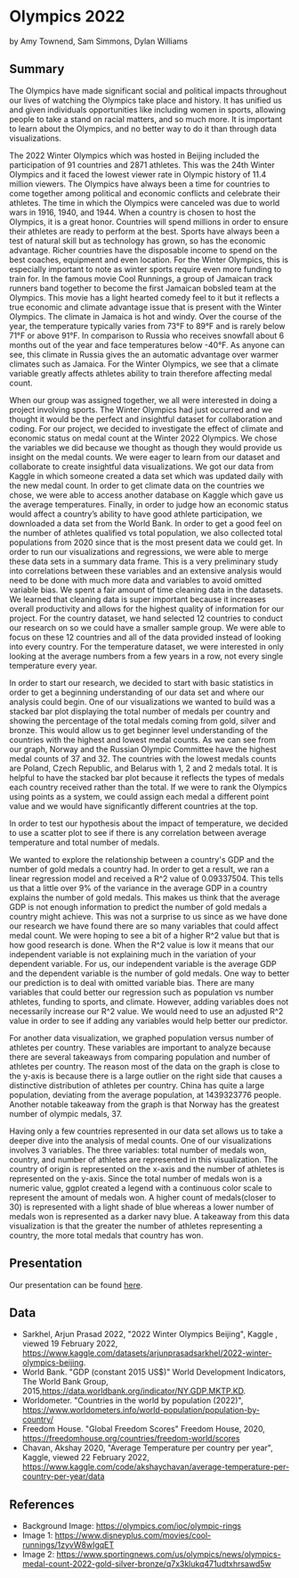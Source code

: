 Olympics 2022
================
by Amy Townend, Sam Simmons, Dylan Williams

## Summary
The Olympics have made significant social and political impacts throughout our lives of watching the Olympics take place and history. It has unified us and given individuals opportunities like including women in sports, allowing people to take a stand on racial matters, and so much more. It is important to learn about the Olympics, and no better way to do it than through data visualizations. 


The 2022 Winter Olympics which was hosted in Beijing included the participation of 91 countries and 2871 athletes. This was the 24th Winter Olympics and it faced the lowest viewer rate in Olympic history of 11.4 million viewers. The Olympics have always been a time for countries to come together among political and economic conflicts and celebrate their athletes. The time in which the Olympics were canceled was due to world wars in 1916, 1940, and 1944. When a country is chosen to host the Olympics, it is a great honor. Countries will spend millions in order to ensure their athletes are ready to perform at the best. Sports have always been a test of natural skill but as technology has grown, so has the economic advantage. Richer countries have the disposable income to spend on the best coaches, equipment and even location. For the Winter Olympics, this is especially important to note as winter sports require even more funding to train for. In the famous movie Cool Runnings, a group of Jamaican track runners band together to become the first Jamaican bobsled team at the Olympics. This movie has a light hearted comedy feel to it but it reflects a true economic and climate advantage issue that is present with the Winter Olympics. The climate in Jamaica is hot and windy. Over the course of the year, the temperature typically varies from 73°F to 89°F and is rarely below 71°F or above 91°F. In comparison to Russia who receives snowfall about 6 months out of the year and face temperatures below -40°F. As anyone can see, this climate in Russia gives the an automatic advantage over warmer climates such as Jamaica. For the Winter Olympics, we see that a climate variable greatly affects athletes ability to train therefore affecting medal count. 

When our group was assigned together, we all were interested in doing a project involving sports. The Winter Olympics had just occurred and we thought it would be the perfect and insightful dataset for collaboration and coding. For our project, we decided to investigate the effect of climate and economic status on medal count at the Winter 2022 Olympics.  We chose the variables we did because we thought as though they would provide us insight on the medal counts. We were eager to learn from our dataset and collaborate to create insightful data visualizations. We got our data from Kaggle in which someone created a data set which was updated daily with the new medal count. In order to get climate data on the countries we chose, we were able to access another database on Kaggle which gave us the average temperatures. Finally, in order to judge how an economic status would affect a country’s ability to have good athlete participation, we downloaded a data set from the World Bank. In order to get a good feel on the number of athletes qualified vs total population, we also collected total populations from 2020 since that is the most present data we could get. In order to run our visualizations and regressions, we were able to merge these data sets in a summary data frame. This is a very preliminary study into correlations between these variables and an extensive analysis would need to be done with much more data and variables to avoid omitted variable bias. We spent a fair amount of time cleaning data in the datasets. We learned that cleaning data is super important because it increases overall productivity and allows for the highest quality of information for our project. For the country dataset, we hand selected 12 countries to conduct our research on so we could have a smaller sample group. We were able to focus on these 12 countries and all of the data provided instead of looking into every country. For the temperature dataset, we were interested in only looking at the average numbers from a few years in a row, not every single temperature every year. 


In order to start our research, we decided to start with basic statistics in order to get a beginning understanding of our data set and where our analysis could begin. One of our visualizations we wanted to build was a stacked bar plot displaying the total number of medals per country and showing the percentage of the total medals coming from gold, silver and bronze. This would allow us to get beginner level understanding of the countries with the highest and lowest medal counts. As we can see from our graph, Norway and the Russian Olympic Committee have the highest medal counts of 37 and 32. The countries with the lowest medals counts are Poland, Czech Republic, and Belarus with 1, 2 and 2 medals total. It is helpful to have the stacked bar plot because it reflects the types of medals each country received rather than the total. If we were to rank the Olympics using points as a system, we could assign each medal a different point value and we would have significantly different countries at the top. 

In order to test our hypothesis about the impact of temperature, we decided to use a scatter plot to see if there is any correlation between average temperature and total number of medals. 

We wanted to explore the relationship between a country's GDP and the number of gold medals a country had. In order to get a result, we ran a linear regression model and received a R^2 value of 0.09337504. This tells us that a little over 9% of the variance in the average GDP in a country explains the number of gold medals. This makes us think that the average GDP is not enough information to predict the number of gold medals a country might achieve. This was not a surprise to us since as we have done our research we have found there are so many variables that could affect medal count. We were hoping to see a bit of a higher R^2 value but that is how good research is done. When the R^2 value is low it means that our independent variable is not explaining much in the variation of your dependent variable. For us, our independent variable is the average GDP and the dependent variable is the number of gold medals. One way to better our prediction is to deal with omitted variable bias. There are many variables that could better our regression such as population vs number athletes, funding to sports, and climate. However, adding variables does not necessarily increase our R^2 value. We would need to use an adjusted R^2 value in order to see if adding any variables would help better our predictor. 

For another data visualization, we graphed population versus number of athletes per country. These variables are important to analyze because there are several takeaways from comparing population and number of athletes per country. The reason most of the data on the graph is close to the y-axis is because there is a large outlier on the right side that causes a distinctive distribution of athletes per country. China has quite a large population, deviating from the average population, at 1439323776 people. Another notable takeaway from the graph is that Norway has the greatest number of olympic medals, 37. 

Having only a few countries represented in our data set allows us to take a deeper dive into the analysis of medal counts. One of our visualizations involves 3 variables. The three variables: total number of medals won, country, and number of athletes are represented in this visualization. The country of origin is represented on the x-axis and the number of athletes is represented on the y-axis. Since the total number of medals won is a numeric value, ggplot created a legend with a continuous color scale to represent the amount of medals won. A higher count of medals(closer to 30) is represented with a light shade of blue whereas a lower number of medals won is represented as a darker navy blue.  A takeaway from this data visualization is that the greater the number of athletes representing a country, the more total medals that country has won. 

## Presentation

Our presentation can be found [here](presentation/presentation.html).

## Data

* Sarkhel, Arjun Prasad 2022, "2022 Winter Olympics Beijing", Kaggle , viewed 19 February 2022, https://www.kaggle.com/datasets/arjunprasadsarkhel/2022-winter-olympics-beijing.
* World Bank. "GDP (constant 2015 US$)" World Development Indicators, The World Bank Group, 2015,https://data.worldbank.org/indicator/NY.GDP.MKTP.KD.
* Worldometer. "Countries in the world by population (2022)", https://www.worldometers.info/world-population/population-by-country/
* Freedom House. "Global Freedom Scores" Freedom House, 2020, https://freedomhouse.org/countries/freedom-world/scores
* Chavan, Akshay 2020, "Average Temperature per country per year", Kaggle, viewed 22 February 2022, https://www.kaggle.com/code/akshaychavan/average-temperature-per-country-per-year/data
## References

* Background Image: https://olympics.com/ioc/olympic-rings
* Image 1: https://www.disneyplus.com/movies/cool-runnings/1zyvW8wIgqET
* Image 2: https://www.sportingnews.com/us/olympics/news/olympics-medal-count-2022-gold-silver-bronze/q7x3klukq471udtxhrsawd5w
